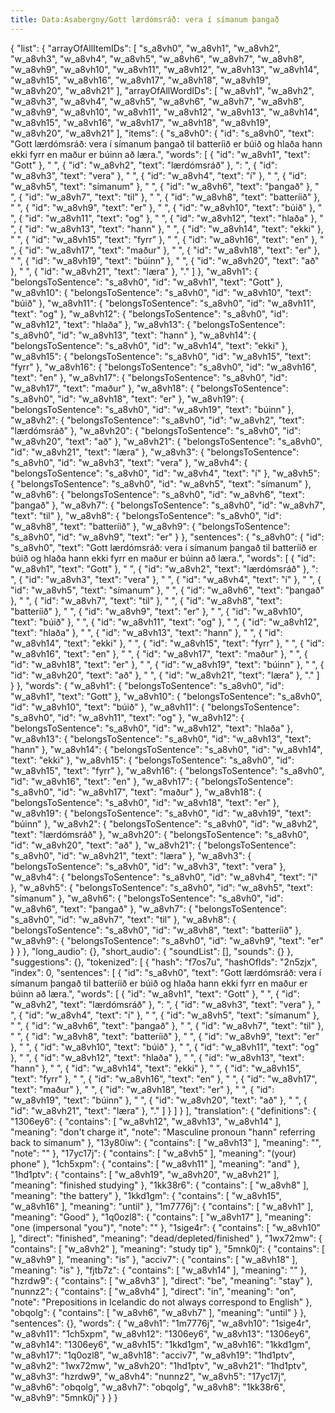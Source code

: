 ```yaml
---
title: Data:Asabergny/Gott lærdómsráð: vera í símanum þangað
---
```


{
    "list": {
        "arrayOfAllItemIDs": [
            "s_a8vh0",
            "w_a8vh1",
            "w_a8vh2",
            "w_a8vh3",
            "w_a8vh4",
            "w_a8vh5",
            "w_a8vh6",
            "w_a8vh7",
            "w_a8vh8",
            "w_a8vh9",
            "w_a8vh10",
            "w_a8vh11",
            "w_a8vh12",
            "w_a8vh13",
            "w_a8vh14",
            "w_a8vh15",
            "w_a8vh16",
            "w_a8vh17",
            "w_a8vh18",
            "w_a8vh19",
            "w_a8vh20",
            "w_a8vh21"
        ],
        "arrayOfAllWordIDs": [
            "w_a8vh1",
            "w_a8vh2",
            "w_a8vh3",
            "w_a8vh4",
            "w_a8vh5",
            "w_a8vh6",
            "w_a8vh7",
            "w_a8vh8",
            "w_a8vh9",
            "w_a8vh10",
            "w_a8vh11",
            "w_a8vh12",
            "w_a8vh13",
            "w_a8vh14",
            "w_a8vh15",
            "w_a8vh16",
            "w_a8vh17",
            "w_a8vh18",
            "w_a8vh19",
            "w_a8vh20",
            "w_a8vh21"
        ],
        "items": {
            "s_a8vh0": {
                "id": "s_a8vh0",
                "text": "Gott lærdómsráð: vera í símanum þangað til batteríið er búið og hlaða hann ekki fyrr en maður er búinn að læra.",
                "words": [
                    {
                        "id": "w_a8vh1",
                        "text": "Gott"
                    },
                    " ",
                    {
                        "id": "w_a8vh2",
                        "text": "lærdómsráð"
                    },
                    ": ",
                    {
                        "id": "w_a8vh3",
                        "text": "vera"
                    },
                    " ",
                    {
                        "id": "w_a8vh4",
                        "text": "í"
                    },
                    " ",
                    {
                        "id": "w_a8vh5",
                        "text": "símanum"
                    },
                    " ",
                    {
                        "id": "w_a8vh6",
                        "text": "þangað"
                    },
                    " ",
                    {
                        "id": "w_a8vh7",
                        "text": "til"
                    },
                    " ",
                    {
                        "id": "w_a8vh8",
                        "text": "batteríið"
                    },
                    " ",
                    {
                        "id": "w_a8vh9",
                        "text": "er"
                    },
                    " ",
                    {
                        "id": "w_a8vh10",
                        "text": "búið"
                    },
                    " ",
                    {
                        "id": "w_a8vh11",
                        "text": "og"
                    },
                    " ",
                    {
                        "id": "w_a8vh12",
                        "text": "hlaða"
                    },
                    " ",
                    {
                        "id": "w_a8vh13",
                        "text": "hann"
                    },
                    " ",
                    {
                        "id": "w_a8vh14",
                        "text": "ekki"
                    },
                    " ",
                    {
                        "id": "w_a8vh15",
                        "text": "fyrr"
                    },
                    " ",
                    {
                        "id": "w_a8vh16",
                        "text": "en"
                    },
                    " ",
                    {
                        "id": "w_a8vh17",
                        "text": "maður"
                    },
                    " ",
                    {
                        "id": "w_a8vh18",
                        "text": "er"
                    },
                    " ",
                    {
                        "id": "w_a8vh19",
                        "text": "búinn"
                    },
                    " ",
                    {
                        "id": "w_a8vh20",
                        "text": "að"
                    },
                    " ",
                    {
                        "id": "w_a8vh21",
                        "text": "læra"
                    },
                    "."
                ]
            },
            "w_a8vh1": {
                "belongsToSentence": "s_a8vh0",
                "id": "w_a8vh1",
                "text": "Gott"
            },
            "w_a8vh10": {
                "belongsToSentence": "s_a8vh0",
                "id": "w_a8vh10",
                "text": "búið"
            },
            "w_a8vh11": {
                "belongsToSentence": "s_a8vh0",
                "id": "w_a8vh11",
                "text": "og"
            },
            "w_a8vh12": {
                "belongsToSentence": "s_a8vh0",
                "id": "w_a8vh12",
                "text": "hlaða"
            },
            "w_a8vh13": {
                "belongsToSentence": "s_a8vh0",
                "id": "w_a8vh13",
                "text": "hann"
            },
            "w_a8vh14": {
                "belongsToSentence": "s_a8vh0",
                "id": "w_a8vh14",
                "text": "ekki"
            },
            "w_a8vh15": {
                "belongsToSentence": "s_a8vh0",
                "id": "w_a8vh15",
                "text": "fyrr"
            },
            "w_a8vh16": {
                "belongsToSentence": "s_a8vh0",
                "id": "w_a8vh16",
                "text": "en"
            },
            "w_a8vh17": {
                "belongsToSentence": "s_a8vh0",
                "id": "w_a8vh17",
                "text": "maður"
            },
            "w_a8vh18": {
                "belongsToSentence": "s_a8vh0",
                "id": "w_a8vh18",
                "text": "er"
            },
            "w_a8vh19": {
                "belongsToSentence": "s_a8vh0",
                "id": "w_a8vh19",
                "text": "búinn"
            },
            "w_a8vh2": {
                "belongsToSentence": "s_a8vh0",
                "id": "w_a8vh2",
                "text": "lærdómsráð"
            },
            "w_a8vh20": {
                "belongsToSentence": "s_a8vh0",
                "id": "w_a8vh20",
                "text": "að"
            },
            "w_a8vh21": {
                "belongsToSentence": "s_a8vh0",
                "id": "w_a8vh21",
                "text": "læra"
            },
            "w_a8vh3": {
                "belongsToSentence": "s_a8vh0",
                "id": "w_a8vh3",
                "text": "vera"
            },
            "w_a8vh4": {
                "belongsToSentence": "s_a8vh0",
                "id": "w_a8vh4",
                "text": "í"
            },
            "w_a8vh5": {
                "belongsToSentence": "s_a8vh0",
                "id": "w_a8vh5",
                "text": "símanum"
            },
            "w_a8vh6": {
                "belongsToSentence": "s_a8vh0",
                "id": "w_a8vh6",
                "text": "þangað"
            },
            "w_a8vh7": {
                "belongsToSentence": "s_a8vh0",
                "id": "w_a8vh7",
                "text": "til"
            },
            "w_a8vh8": {
                "belongsToSentence": "s_a8vh0",
                "id": "w_a8vh8",
                "text": "batteríið"
            },
            "w_a8vh9": {
                "belongsToSentence": "s_a8vh0",
                "id": "w_a8vh9",
                "text": "er"
            }
        },
        "sentences": {
            "s_a8vh0": {
                "id": "s_a8vh0",
                "text": "Gott lærdómsráð: vera í símanum þangað til batteríið er búið og hlaða hann ekki fyrr en maður er búinn að læra.",
                "words": [
                    {
                        "id": "w_a8vh1",
                        "text": "Gott"
                    },
                    " ",
                    {
                        "id": "w_a8vh2",
                        "text": "lærdómsráð"
                    },
                    ": ",
                    {
                        "id": "w_a8vh3",
                        "text": "vera"
                    },
                    " ",
                    {
                        "id": "w_a8vh4",
                        "text": "í"
                    },
                    " ",
                    {
                        "id": "w_a8vh5",
                        "text": "símanum"
                    },
                    " ",
                    {
                        "id": "w_a8vh6",
                        "text": "þangað"
                    },
                    " ",
                    {
                        "id": "w_a8vh7",
                        "text": "til"
                    },
                    " ",
                    {
                        "id": "w_a8vh8",
                        "text": "batteríið"
                    },
                    " ",
                    {
                        "id": "w_a8vh9",
                        "text": "er"
                    },
                    " ",
                    {
                        "id": "w_a8vh10",
                        "text": "búið"
                    },
                    " ",
                    {
                        "id": "w_a8vh11",
                        "text": "og"
                    },
                    " ",
                    {
                        "id": "w_a8vh12",
                        "text": "hlaða"
                    },
                    " ",
                    {
                        "id": "w_a8vh13",
                        "text": "hann"
                    },
                    " ",
                    {
                        "id": "w_a8vh14",
                        "text": "ekki"
                    },
                    " ",
                    {
                        "id": "w_a8vh15",
                        "text": "fyrr"
                    },
                    " ",
                    {
                        "id": "w_a8vh16",
                        "text": "en"
                    },
                    " ",
                    {
                        "id": "w_a8vh17",
                        "text": "maður"
                    },
                    " ",
                    {
                        "id": "w_a8vh18",
                        "text": "er"
                    },
                    " ",
                    {
                        "id": "w_a8vh19",
                        "text": "búinn"
                    },
                    " ",
                    {
                        "id": "w_a8vh20",
                        "text": "að"
                    },
                    " ",
                    {
                        "id": "w_a8vh21",
                        "text": "læra"
                    },
                    "."
                ]
            }
        },
        "words": {
            "w_a8vh1": {
                "belongsToSentence": "s_a8vh0",
                "id": "w_a8vh1",
                "text": "Gott"
            },
            "w_a8vh10": {
                "belongsToSentence": "s_a8vh0",
                "id": "w_a8vh10",
                "text": "búið"
            },
            "w_a8vh11": {
                "belongsToSentence": "s_a8vh0",
                "id": "w_a8vh11",
                "text": "og"
            },
            "w_a8vh12": {
                "belongsToSentence": "s_a8vh0",
                "id": "w_a8vh12",
                "text": "hlaða"
            },
            "w_a8vh13": {
                "belongsToSentence": "s_a8vh0",
                "id": "w_a8vh13",
                "text": "hann"
            },
            "w_a8vh14": {
                "belongsToSentence": "s_a8vh0",
                "id": "w_a8vh14",
                "text": "ekki"
            },
            "w_a8vh15": {
                "belongsToSentence": "s_a8vh0",
                "id": "w_a8vh15",
                "text": "fyrr"
            },
            "w_a8vh16": {
                "belongsToSentence": "s_a8vh0",
                "id": "w_a8vh16",
                "text": "en"
            },
            "w_a8vh17": {
                "belongsToSentence": "s_a8vh0",
                "id": "w_a8vh17",
                "text": "maður"
            },
            "w_a8vh18": {
                "belongsToSentence": "s_a8vh0",
                "id": "w_a8vh18",
                "text": "er"
            },
            "w_a8vh19": {
                "belongsToSentence": "s_a8vh0",
                "id": "w_a8vh19",
                "text": "búinn"
            },
            "w_a8vh2": {
                "belongsToSentence": "s_a8vh0",
                "id": "w_a8vh2",
                "text": "lærdómsráð"
            },
            "w_a8vh20": {
                "belongsToSentence": "s_a8vh0",
                "id": "w_a8vh20",
                "text": "að"
            },
            "w_a8vh21": {
                "belongsToSentence": "s_a8vh0",
                "id": "w_a8vh21",
                "text": "læra"
            },
            "w_a8vh3": {
                "belongsToSentence": "s_a8vh0",
                "id": "w_a8vh3",
                "text": "vera"
            },
            "w_a8vh4": {
                "belongsToSentence": "s_a8vh0",
                "id": "w_a8vh4",
                "text": "í"
            },
            "w_a8vh5": {
                "belongsToSentence": "s_a8vh0",
                "id": "w_a8vh5",
                "text": "símanum"
            },
            "w_a8vh6": {
                "belongsToSentence": "s_a8vh0",
                "id": "w_a8vh6",
                "text": "þangað"
            },
            "w_a8vh7": {
                "belongsToSentence": "s_a8vh0",
                "id": "w_a8vh7",
                "text": "til"
            },
            "w_a8vh8": {
                "belongsToSentence": "s_a8vh0",
                "id": "w_a8vh8",
                "text": "batteríið"
            },
            "w_a8vh9": {
                "belongsToSentence": "s_a8vh0",
                "id": "w_a8vh9",
                "text": "er"
            }
        }
    },
    "long_audio": {},
    "short_audio": {
        "soundList": [],
        "sounds": {}
    },
    "suggestions": {},
    "tokenized": [
        {
            "hash": "f7os7u",
            "hashOfIds": "2n5zjx",
            "index": 0,
            "sentences": [
                {
                    "id": "s_a8vh0",
                    "text": "Gott lærdómsráð: vera í símanum þangað til batteríið er búið og hlaða hann ekki fyrr en maður er búinn að læra.",
                    "words": [
                        {
                            "id": "w_a8vh1",
                            "text": "Gott"
                        },
                        " ",
                        {
                            "id": "w_a8vh2",
                            "text": "lærdómsráð"
                        },
                        ": ",
                        {
                            "id": "w_a8vh3",
                            "text": "vera"
                        },
                        " ",
                        {
                            "id": "w_a8vh4",
                            "text": "í"
                        },
                        " ",
                        {
                            "id": "w_a8vh5",
                            "text": "símanum"
                        },
                        " ",
                        {
                            "id": "w_a8vh6",
                            "text": "þangað"
                        },
                        " ",
                        {
                            "id": "w_a8vh7",
                            "text": "til"
                        },
                        " ",
                        {
                            "id": "w_a8vh8",
                            "text": "batteríið"
                        },
                        " ",
                        {
                            "id": "w_a8vh9",
                            "text": "er"
                        },
                        " ",
                        {
                            "id": "w_a8vh10",
                            "text": "búið"
                        },
                        " ",
                        {
                            "id": "w_a8vh11",
                            "text": "og"
                        },
                        " ",
                        {
                            "id": "w_a8vh12",
                            "text": "hlaða"
                        },
                        " ",
                        {
                            "id": "w_a8vh13",
                            "text": "hann"
                        },
                        " ",
                        {
                            "id": "w_a8vh14",
                            "text": "ekki"
                        },
                        " ",
                        {
                            "id": "w_a8vh15",
                            "text": "fyrr"
                        },
                        " ",
                        {
                            "id": "w_a8vh16",
                            "text": "en"
                        },
                        " ",
                        {
                            "id": "w_a8vh17",
                            "text": "maður"
                        },
                        " ",
                        {
                            "id": "w_a8vh18",
                            "text": "er"
                        },
                        " ",
                        {
                            "id": "w_a8vh19",
                            "text": "búinn"
                        },
                        " ",
                        {
                            "id": "w_a8vh20",
                            "text": "að"
                        },
                        " ",
                        {
                            "id": "w_a8vh21",
                            "text": "læra"
                        },
                        "."
                    ]
                }
            ]
        }
    ],
    "translation": {
        "definitions": {
            "1306ey6": {
                "contains": [
                    "w_a8vh12",
                    "w_a8vh13",
                    "w_a8vh14"
                ],
                "meaning": "don't charge it",
                "note": "Masculine pronoun \"hann\" referring back to símanum"
            },
            "13y80iw": {
                "contains": [
                    "w_a8vh13"
                ],
                "meaning": "",
                "note": ""
            },
            "17yc17j": {
                "contains": [
                    "w_a8vh5"
                ],
                "meaning": "(your) phone"
            },
            "1ch5xpm": {
                "contains": [
                    "w_a8vh11"
                ],
                "meaning": "and"
            },
            "1hd1ptv": {
                "contains": [
                    "w_a8vh19",
                    "w_a8vh20",
                    "w_a8vh21"
                ],
                "meaning": "finished studying"
            },
            "1kk38r6": {
                "contains": [
                    "w_a8vh8"
                ],
                "meaning": "the battery"
            },
            "1kkd1gm": {
                "contains": [
                    "w_a8vh15",
                    "w_a8vh16"
                ],
                "meaning": "until"
            },
            "1m7776j": {
                "contains": [
                    "w_a8vh1"
                ],
                "meaning": "Good"
            },
            "1q0ozl8": {
                "contains": [
                    "w_a8vh17"
                ],
                "meaning": "one (impersonal \"you\")",
                "note": ""
            },
            "1sige4r": {
                "contains": [
                    "w_a8vh10"
                ],
                "direct": "finished",
                "meaning": "dead/depleted/finished"
            },
            "1wx72mw": {
                "contains": [
                    "w_a8vh2"
                ],
                "meaning": "study tip"
            },
            "5mnk0j": {
                "contains": [
                    "w_a8vh9"
                ],
                "meaning": "is"
            },
            "acciv7": {
                "contains": [
                    "w_a8vh18"
                ],
                "meaning": "is"
            },
            "fjtb7z": {
                "contains": [
                    "w_a8vh14"
                ],
                "meaning": ""
            },
            "hzrdw9": {
                "contains": [
                    "w_a8vh3"
                ],
                "direct": "be",
                "meaning": "stay"
            },
            "nunnz2": {
                "contains": [
                    "w_a8vh4"
                ],
                "direct": "in",
                "meaning": "on",
                "note": "Prepositions in Icelandic do not always correspond to English"
            },
            "obqolg": {
                "contains": [
                    "w_a8vh6",
                    "w_a8vh7"
                ],
                "meaning": "until"
            }
        },
        "sentences": {},
        "words": {
            "w_a8vh1": "1m7776j",
            "w_a8vh10": "1sige4r",
            "w_a8vh11": "1ch5xpm",
            "w_a8vh12": "1306ey6",
            "w_a8vh13": "1306ey6",
            "w_a8vh14": "1306ey6",
            "w_a8vh15": "1kkd1gm",
            "w_a8vh16": "1kkd1gm",
            "w_a8vh17": "1q0ozl8",
            "w_a8vh18": "acciv7",
            "w_a8vh19": "1hd1ptv",
            "w_a8vh2": "1wx72mw",
            "w_a8vh20": "1hd1ptv",
            "w_a8vh21": "1hd1ptv",
            "w_a8vh3": "hzrdw9",
            "w_a8vh4": "nunnz2",
            "w_a8vh5": "17yc17j",
            "w_a8vh6": "obqolg",
            "w_a8vh7": "obqolg",
            "w_a8vh8": "1kk38r6",
            "w_a8vh9": "5mnk0j"
        }
    }
}